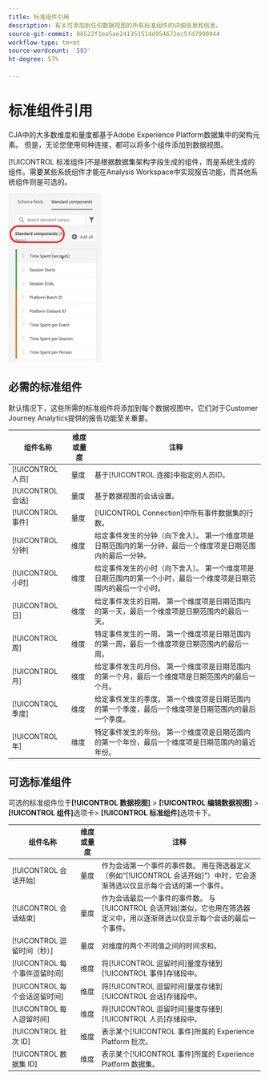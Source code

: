 ```yaml
---
title: 标准组件引用
description: 有关可添加到任何数据视图的所有标准组件的详细信息和信息。
source-git-commit: 86522f1ea5ae241351514d954672ec5fd7990944
workflow-type: tm+mt
source-wordcount: '583'
ht-degree: 57%

---
```



# 标准组件引用

CJA中的大多数维度和量度都基于Adobe Experience Platform数据集中的架构元素。 但是，无论您使用何种连接，都可以将多个组件添加到数据视图。

[!UICONTROL 标准组件]不是根据数据集架构字段生成的组件，而是系统生成的组件。需要某些系统组件才能在Analysis Workspace中实现报告功能，而其他系统组件则是可选的。

![标准组件](assets/standard-components.png)

## 必需的标准组件

默认情况下，这些所需的标准组件将添加到每个数据视图中。它们对于Customer Journey Analytics提供的报告功能至关重要。

| 组件名称 | 维度或量度 | 注释 |
| --- | --- | --- |
| [!UICONTROL 人员] | 量度 | 基于[!UICONTROL 连接]中指定的人员ID。 |
| [!UICONTROL 会话] | 量度 | 基于数据视图的会话设置。 |
| [!UICONTROL 事件] | 量度 | [!UICONTROL Connection]中所有事件数据集的行数。 |
| [!UICONTROL 分钟] | 维度 | 给定事件发生的分钟（向下舍入）。 第一个维度项是日期范围内的第一分钟，最后一个维度项是日期范围内的最后一分钟。 |
| [!UICONTROL 小时] | 维度 | 给定事件发生的小时（向下舍入）。 第一个维度项是日期范围内的第一个小时，最后一个维度项是日期范围内的最后一个小时。 |
| [!UICONTROL 日] | 维度 | 给定事件发生的日期。 第一个维度项是日期范围内的第一天，最后一个维度项是日期范围内的最后一天。 |
| [!UICONTROL 周] | 维度 | 特定事件发生的一周。 第一个维度项是日期范围内的第一周，最后一个维度项是日期范围内的最后一周。 |
| [!UICONTROL 月] | 维度 | 给定事件发生的月份。 第一个维度项是日期范围内的第一个月，最后一个维度项是日期范围内的最后一个月。 |
| [!UICONTROL 季度] | 维度 | 给定事件发生的季度。 第一个维度项是日期范围内的第一个季度，最后一个维度项是日期范围内的最后一个季度。 |
| [!UICONTROL 年] | 维度 | 特定事件发生的年份。 第一个维度项是日期范围内的第一个年份，最后一个维度项是日期范围内的最近年份。 |

## 可选标准组件

可选的标准组件位于&#x200B;**[!UICONTROL 数据视图]** > **[!UICONTROL 编辑数据视图]** > **[!UICONTROL 组件]**&#x200B;选项卡> **[!UICONTROL 标准组件]**&#x200B;选项卡下。

| 组件名称 | 维度或量度 | 注释 |
| --- | --- | --- |
| [!UICONTROL 会话开始] | 量度 | 作为会话第一个事件的事件数。 用在筛选器定义（例如“[!UICONTROL 会话开始]”）中时，它会逐渐筛选以仅显示每个会话的第一个事件。 |
| [!UICONTROL 会话结束] | 量度 | 作为会话最后一个事件的事件数。 与[!UICONTROL 会话开始]类似，它也用在筛选器定义中，用以逐渐筛选以仅显示每个会话的最后一个事件。 |
| [!UICONTROL 逗留时间（秒）] | 量度 | 对维度的两个不同值之间的时间求和。 |
| [!UICONTROL 每个事件逗留时间] | 维度 | 将[!UICONTROL 逗留时间]量度存储到[!UICONTROL 事件]存储段中。 |
| [!UICONTROL 每个会话逗留时间] | 维度 | 将[!UICONTROL 逗留时间]量度存储到[!UICONTROL 会话]存储段中。 |
| [!UICONTROL 每人逗留时间] | 维度 | 将[!UICONTROL 逗留时间]量度存储到[!UICONTROL 人员]存储段中。 |
| [!UICONTROL 批次 ID] | 维度 | 表示某个[!UICONTROL 事件]所属的 Experience Platform 批次。 |
| [!UICONTROL 数据集 ID] | 维度 | 表示某个[!UICONTROL 事件]所属的 Experience Platform 数据集。 |
